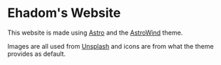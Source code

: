 # Ehadom's Website

This website is made using [Astro](https://astro.build/) and the [AstroWind](https://astrowind.vercel.app/) theme.

Images are all used from [Unsplash](https://unsplash.com/) and icons are from what the theme provides as default.
